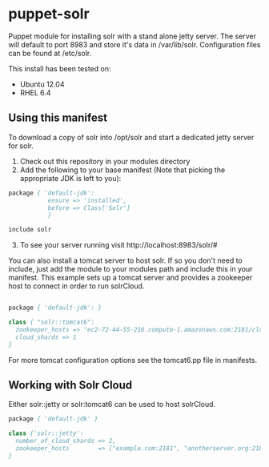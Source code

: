 puppet-solr
===========

Puppet module for installing solr with a stand alone jetty server.  The server will default to port 8983 and store it's data in /var/lib/solr.  Configuration files can be found at /etc/solr.  

This install has been tested on:

* Ubuntu 12.04
* RHEL 6.4

Using this manifest
-----------

To download a copy of solr into /opt/solr and start a dedicated jetty
server for solr.

1. Check out this repository in your modules directory
2. Add the following to your base manifest (Note that picking the appropriate JDK is left to you):

```pp
package { 'default-jdk': 
           ensure => 'installed',
           before => Class['Solr']
           } 

include solr
```
3. To see your server running visit http://localhost:8983/solr/#


You can also install a tomcat server to host solr.  If so you don't need
to include, just add the module to your modules path and include this in
your manifest.  This example sets up a tomcat server and provides a
zookeeper host to connect in order to run solrCloud.

```pp

package { 'default-jdk': }

class { "solr::tomcat6":
  zookeeper_hosts => "ec2-72-44-55-216.compute-1.amazonaws.com:2181/cld2", 
  cloud_shards => 1
}
```

For more tomcat configuration options see the tomcat6.pp file in
manifests.



Working with Solr Cloud
-----------------------
Either solr::jetty or solr:tomcat6 can be used to host solrCloud.

```pp
package { 'default-jdk' }

class {'solr::jetty':
  number_of_cloud_shards => 2,
  zookeeper_hosts        => ["example.com:2181", "anotherserver.org:2181/alternate_root"]
}
```
